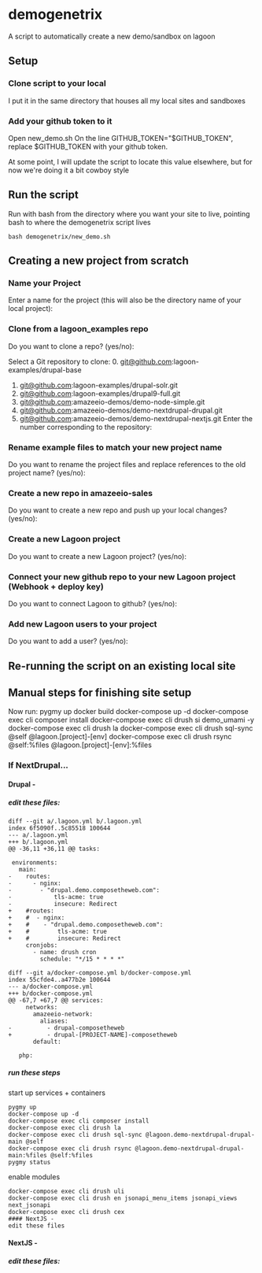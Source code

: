 # demogenetrix
A script to automatically create a new demo/sandbox on lagoon

## Setup

### Clone script to your local

I put it in the same directory that houses all my local sites and sandboxes

### Add your github token to it

Open new_demo.sh
On the line GITHUB_TOKEN="$GITHUB_TOKEN", replace $GITHUB_TOKEN with your github token.

At some point, I will update the script to locate this value elsewhere, but for now we're doing it a bit cowboy style

## Run the script

Run with bash from the directory where you want your site to live, pointing bash to where the demogenetrix script lives

`bash demogenetrix/new_demo.sh`

## Creating a new project from scratch

### Name your Project

Enter a name for the project (this will also be the directory name of your local project):

### Clone from a lagoon_examples repo

Do you want to clone a repo? (yes/no):

Select a Git repository to clone:
0. git@github.com:lagoon-examples/drupal-base
1. git@github.com:lagoon-examples/drupal-solr.git
2. git@github.com:lagoon-examples/drupal9-full.git
3. git@github.com:amazeeio-demos/demo-node-simple.git
4. git@github.com:amazeeio-demos/demo-nextdrupal-drupal.git
5. git@github.com:amazeeio-demos/demo-nextdrupal-nextjs.git
Enter the number corresponding to the repository:

### Rename example files to match your new project name

Do you want to rename the project files and replace references to the old project name? (yes/no):

### Create a new repo in amazeeio-sales

Do you want to create a new repo and push up your local changes? (yes/no):

### Create a new Lagoon project

Do you want to create a new Lagoon project? (yes/no):

### Connect your new github repo to your new Lagoon project (Webhook + deploy key)

Do you want to connect Lagoon to github? (yes/no):

### Add new Lagoon users to your project

Do you want to add a user? (yes/no):

## Re-running the script on an existing local site

## Manual steps for finishing site setup

Now run:
pygmy up
docker build
docker-compose up -d
docker-compose exec cli composer install
docker-compose exec cli drush si demo_umami -y
docker-compose exec cli drush la
docker-compose exec cli drush sql-sync @self @lagoon.[project]-[env]
docker-compose exec cli drush rsync @self:%files @lagoon.[project]-[env]:%files

### If NextDrupal...

#### Drupal -

##### edit these files:

```
diff --git a/.lagoon.yml b/.lagoon.yml
index 6f5090f..5c85518 100644
--- a/.lagoon.yml
+++ b/.lagoon.yml
@@ -36,11 +36,11 @@ tasks:

 environments:
   main:
-    routes:
-      - nginx:
-        - "drupal.demo.composetheweb.com":
-            tls-acme: true
-            insecure: Redirect
+    #routes:
+    #  - nginx:
+    #    - "drupal.demo.composetheweb.com":
+    #        tls-acme: true
+    #        insecure: Redirect
     cronjobs:
       - name: drush cron
         schedule: "*/15 * * * *"
```

```
diff --git a/docker-compose.yml b/docker-compose.yml
index 55cfde4..a477b2e 100644
--- a/docker-compose.yml
+++ b/docker-compose.yml
@@ -67,7 +67,7 @@ services:
     networks:
       amazeeio-network:
         aliases:
-          - drupal-composetheweb
+          - drupal-[PROJECT-NAME]-composetheweb
       default:

   php:
```

##### run these steps

start up services + containers

```
pygmy up
docker-compose up -d
docker-compose exec cli composer install
docker-compose exec cli drush la
docker-compose exec cli drush sql-sync @lagoon.demo-nextdrupal-drupal-main @self
docker-compose exec cli drush rsync @lagoon.demo-nextdrupal-drupal-main:%files @self:%files
pygmy status
```

enable modules

```
docker-compose exec cli drush uli
docker-compose exec cli drush en jsonapi_menu_items jsonapi_views next_jsonapi
docker-compose exec cli drush cex
#### NextJS - 
edit these files
```

#### NextJS -

##### edit these files: